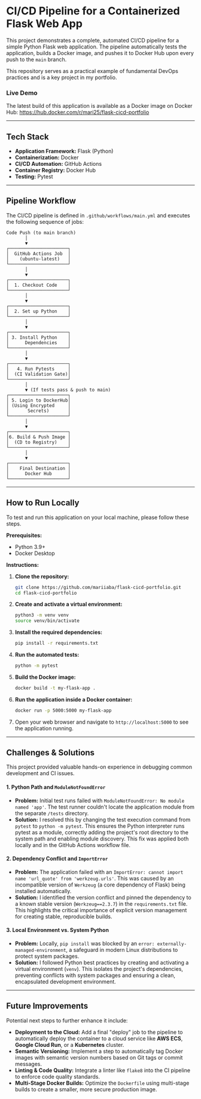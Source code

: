 # CI/CD Pipeline for a Containerized Flask Web App

This project demonstrates a complete, automated CI/CD pipeline for a simple Python Flask web application. The pipeline automatically tests the application, builds a Docker image, and pushes it to Docker Hub upon every push to the `main` branch.

This repository serves as a practical example of fundamental DevOps practices and is a key project in my portfolio.

### Live Demo

The latest build of this application is available as a Docker image on Docker Hub: https://hub.docker.com/r/mari25/flask-cicd-portfolio

---

## Tech Stack

*   **Application Framework:** Flask (Python)
*   **Containerization:** Docker
*   **CI/CD Automation:** GitHub Actions
*   **Container Registry:** Docker Hub
*   **Testing:** Pytest

---

## Pipeline Workflow

The CI/CD pipeline is defined in `.github/workflows/main.yml` and executes the following sequence of jobs:

```
Code Push (to main branch)
       │
       ▼
┌──────────────────────┐
│  GitHub Actions Job  │
│    (ubuntu-latest)   │
└──────────────────────┘
       │
       ▼
┌──────────────────────┐
│  1. Checkout Code    │
└──────────────────────┘
       │
       ▼
┌──────────────────────┐
│  2. Set up Python    │
└──────────────────────┘
       │
       ▼
┌──────────────────────┐
│ 3. Install Python    │
│      Dependencies    │
└──────────────────────┘
       │
       ▼
┌──────────────────────┐
│   4. Run Pytests     │
│  (CI Validation Gate)│
└──────────────────────┘
       │
       ▼ (If tests pass & push to main)
┌──────────────────────┐
│ 5. Login to DockerHub│
│ (Using Encrypted     │
│       Secrets)       │
└──────────────────────┘
       │
       ▼
┌──────────────────────┐
│6. Build & Push Image │
│  (CD to Registry)    │
└──────────────────────┘
       │
       ▼
┌──────────────────────┐
│    Final Destination │
│      Docker Hub      │
└──────────────────────┘
```

---

## How to Run Locally

To test and run this application on your local machine, please follow these steps.

**Prerequisites:**
*   Python 3.9+
*   Docker Desktop

**Instructions:**
1.  **Clone the repository:**
    ```sh
    git clone https://github.com/mariiaba/flask-cicd-portfolio.git
    cd flask-cicd-portfolio
    ```

2.  **Create and activate a virtual environment:**
    ```sh
    python3 -m venv venv
    source venv/bin/activate
    ```

3.  **Install the required dependencies:**
    ```sh
    pip install -r requirements.txt
    ```

4.  **Run the automated tests:**
    ```sh
    python -m pytest
    ```

5.  **Build the Docker image:**
    ```sh
    docker build -t my-flask-app .
    ```

6.  **Run the application inside a Docker container:**
    ```sh
    docker run -p 5000:5000 my-flask-app
    ```
7.  Open your web browser and navigate to `http://localhost:5000` to see the application running.

---

## Challenges & Solutions

This project provided valuable hands-on experience in debugging common development and CI issues.

#### 1. Python Path and `ModuleNotFoundError`
*   **Problem:** Initial test runs failed with `ModuleNotFoundError: No module named 'app'`. The test runner couldn't locate the application module from the separate `/tests` directory.
*   **Solution:** I resolved this by changing the test execution command from `pytest` to `python -m pytest`. This ensures the Python interpreter runs pytest as a module, correctly adding the project's root directory to the system path and enabling module discovery. This fix was applied both locally and in the GitHub Actions workflow file.

#### 2. Dependency Conflict and `ImportError`
*   **Problem:** The application failed with an `ImportError: cannot import name 'url_quote' from 'werkzeug.urls'`. This was caused by an incompatible version of `Werkzeug` (a core dependency of Flask) being installed automatically.
*   **Solution:** I identified the version conflict and pinned the dependency to a known stable version (`Werkzeug==2.3.7`) in the `requirements.txt` file. This highlights the critical importance of explicit version management for creating stable, reproducible builds.

#### 3. Local Environment vs. System Python
*   **Problem:** Locally, `pip install` was blocked by an `error: externally-managed-environment`, a safeguard in modern Linux distributions to protect system packages.
*   **Solution:** I followed Python best practices by creating and activating a virtual environment (`venv`). This isolates the project's dependencies, preventing conflicts with system packages and ensuring a clean, encapsulated development environment.

---

## Future Improvements

 Potential next steps to further enhance it include:

*   **Deployment to the Cloud:** Add a final "deploy" job to the pipeline to automatically deploy the container to a cloud service like **AWS ECS**, **Google Cloud Run**, or a **Kubernetes** cluster.
*   **Semantic Versioning:** Implement a step to automatically tag Docker images with semantic version numbers based on Git tags or commit messages.
*   **Linting & Code Quality:** Integrate a linter like `flake8` into the CI pipeline to enforce code quality standards.
*   **Multi-Stage Docker Builds:** Optimize the `Dockerfile` using multi-stage builds to create a smaller, more secure production image.
